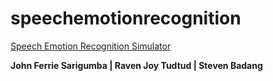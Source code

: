 # speechemotionrecognition


[Speech Emotion Recognition Simulator](https://actuallymeferrie-speechemotionrecognition-main-app-unvknk.streamlitapp.com)


**John Ferrie Sarigumba | Raven Joy Tudtud | Steven Badang**
